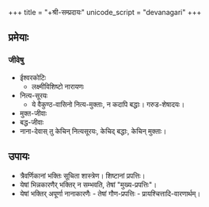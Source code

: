 +++
title = "+श्री-सम्प्रदायः"
unicode_script = "devanagari"
+++

## प्रमेयाः
### जीवेषु
- ईश्वरकोटिः
  - लक्ष्मीविशिष्टो नारायणः
- नित्य-सूरयः
  - ये वैकुण्ठ-वासिनो नित्य-मुक्ताः, न कदापि बद्धाः। गरुड-शेषादयः। 
- मुक्त-जीवाः
- बद्ध-जीवाः
- नाना-देवास् तु केचिन् नित्यसूरयः, केचिद् बद्धाः, केचिन् मुक्ताः। 

## उपायः
- त्रैवर्णिकानां भक्तिः सूचिता शास्त्रेण। शिष्टानां प्रपत्तिः। 
- येषां भिन्नकारणैर् भक्तिर् न सम्भवति, तेषां "मुख्य-प्रपत्तिः"। 
- येषां भक्तिर् अपूर्णा नानाकारणैः - तेषां गौण-प्रपत्तिः - प्रायश्चित्तादि-वारणार्थम्। 